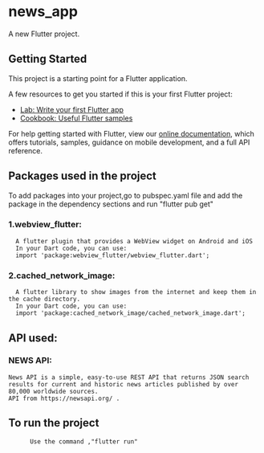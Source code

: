 # news_app

A new Flutter project.

## Getting Started

This project is a starting point for a Flutter application.

A few resources to get you started if this is your first Flutter project:

- [Lab: Write your first Flutter app](https://flutter.dev/docs/get-started/codelab)
- [Cookbook: Useful Flutter samples](https://flutter.dev/docs/cookbook)

For help getting started with Flutter, view our
[online documentation](https://flutter.dev/docs), which offers tutorials,
samples, guidance on mobile development, and a full API reference.

## Packages used in the project
To add packages into  your project,go to pubspec.yaml file and  add the package in the dependency sections and run "flutter pub get"  
### 1.webview_flutter:
      A flutter plugin that provides a WebView widget on Android and iOS
      In your Dart code, you can use:
      import 'package:webview_flutter/webview_flutter.dart';
### 2.cached_network_image:
      A flutter library to show images from the internet and keep them in the cache directory.
      In your Dart code, you can use:
      import 'package:cached_network_image/cached_network_image.dart';
 
 
## API used:
  ### NEWS API:
    News API is a simple, easy-to-use REST API that returns JSON search results for current and historic news articles published by over 80,000 worldwide sources. 
    API from https://newsapi.org/ .
    
## To run the project 
          Use the command ,"flutter run"
